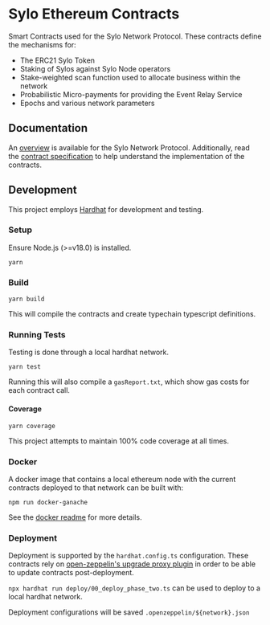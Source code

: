 # Sylo Ethereum Contracts

Smart Contracts used for the Sylo Network Protocol. These contracts
define the mechanisms for:

- The ERC21 Sylo Token
- Staking of Sylos against Sylo Node operators
- Stake-weighted scan function used to allocate business
  within the network
- Probabilistic Micro-payments for providing the Event Relay
  Service
- Epochs and various network parameters

## Documentation

An [overview](docs/overview.md) is available for the Sylo Network Protocol.
Additionally, read the [contract specification](docs/spec.md) to
help understand the implementation of the contracts.

## Development

This project employs [Hardhat](https://hardhat.org/getting-started/) for development and testing.

### Setup

Ensure Node.js (>=v18.0) is installed.

`yarn`

### Build

`yarn build`

This will compile the contracts and create typechain typescript definitions.

### Running Tests

Testing is done through a local hardhat network.

`yarn test`

Running this will also compile a `gasReport.txt`, which show gas costs
for each contract call.

#### Coverage

`yarn coverage`

This project attempts to maintain 100% code coverage at all times.

### Docker

A docker image that contains a local ethereum node with the current contracts
deployed to that network can be built with:

`npm run docker-ganache`

See the [docker readme](docker/ganache-with-protocol/README.md)
for more details.

### Deployment

Deployment is supported by the `hardhat.config.ts` configuration. These
contracts rely on [open-zeppelin's upgrade proxy plugin](https://docs.openzeppelin.com/upgrades-plugins/1.x/) in order to be able to update
contracts post-deployment.

`npx hardhat run deploy/00_deploy_phase_two.ts` can be used to deploy
to a local hardhat network.

Deployment configurations will be saved `.openzeppelin/${network}.json`
